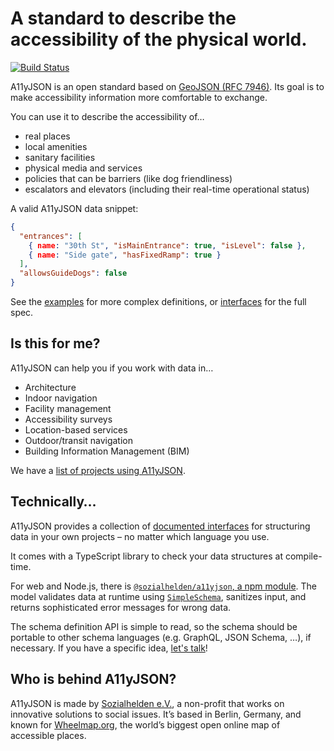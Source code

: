 # A standard to describe the accessibility of the physical world.

<!-- ![A11yJSON icon](./images/logo-dark.svg) -->

[![Build
Status](https://travis-ci.org/sozialhelden/a11yjson.svg?branch=master)](https://travis-ci.org/sozialhelden/a11yjson)

A11yJSON is an open standard based on [GeoJSON (RFC 7946)](https://tools.ietf.org/html/rfc7946). Its goal is to make accessibility information more comfortable to exchange.

You can use it to describe the accessibility of…

- real places
- local amenities
- sanitary facilities
- physical media and services
- policies that can be barriers (like dog friendliness)
- escalators and elevators (including their real-time operational status)

A valid A11yJSON data snippet:

```json
{
  "entrances": [
    { name: "30th St", "isMainEntrance": true, "isLevel": false },
    { name: "Side gate", "hasFixedRamp": true }
  ],
  "allowsGuideDogs": false
}
```

See the [examples](1-example-data.md) for more complex definitions, or [interfaces](3-interfaces.md) for the full spec.

## Is this for me?

A11yJSON can help you if you work with data in…

- Architecture
- Indoor navigation
- Facility management
- Accessibility surveys
- Location-based services
- Outdoor/transit navigation
- Building Information Management (BIM)

We have a [list of projects using A11yJSON](./2-who-uses-a11yjson.md).

## Technically…

A11yJSON provides a collection of [documented interfaces](./3-interfaces.md) for structuring data in your own projects – no matter which language you use.

It comes with a TypeScript library to check your data structures at compile-time.

For web and Node.js, there is [`@sozialhelden/a11yjson`, a npm module](https://www.npmjs.com/package/@sozialhelden/a11yjson). The model validates data at runtime using [`SimpleSchema`](https://github.com/aldeed/simple-schema-js),  sanitizes input, and returns sophisticated error messages for wrong data.

The schema definition API is simple to read, so the schema should be portable to other schema languages (e.g. GraphQL, JSON Schema, …), if necessary. If you have a specific idea, [let's talk](mailto:developers@sozialhelden.de)!

## Who is behind A11yJSON?

A11yJSON is made by [Sozialhelden e.V.](https://sozialhelden.de), a non-profit that works on innovative solutions to social issues. It’s based in Berlin, Germany, and known for [Wheelmap.org](https://wheelmap.org), the world’s biggest open online map of accessible places.

